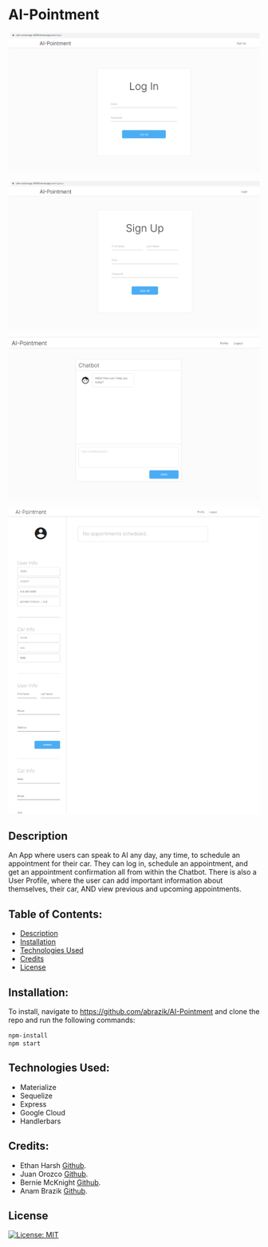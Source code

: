 # AI-Pointment

![Alt text](public\images\loginAIP.png "Screenshot of site 1")

![Alt text](public\images\SIGNUP.png "Screenshot of site 1")

![Alt text](public\images\CHATBOT.png "Screenshot of site 1")

![Alt text](public\images\USERPROF.png "Screenshot of site 1")

## Description
An App where users can speak to AI any day, any time, to schedule an appointment for their car.
They can log in, schedule an appointment, and get an appointment confirmation all from within the Chatbot. 
There is also a User Profile, where the user can add important information about themselves, their car, AND view previous and upcoming appointments. 
 ## Table of Contents:
  * [Description](#Description)
  * [Installation](#Installation)
  * [Technologies Used](#TechnologiesUsed)
  * [Credits](#Credits)
  * [License](#License)
## Installation:
To install, navigate to https://github.com/abrazik/AI-Pointment and clone the repo and run the following commands:
```
npm-install
npm start
```
## Technologies Used:
- Materialize
- Sequelize
- Express
- Google Cloud
- Handlerbars
## Credits:
- Ethan Harsh [Github](https://github.com/EthanHarsh).
- Juan Orozco [Github](https://github.com/jcorozco81).
- Bernie McKnight [Github](https://github.com/sissyhanks).
- Anam Brazik [Github](https://github.com/abrazik).
## License
[![License: MIT](https://img.shields.io/badge/License-MIT-yellow.svg)](https://opensource.org/licenses/MIT)
